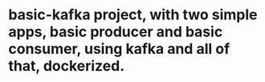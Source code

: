 # basic-kafka project, with two simple apps, basic producer and basic consumer, using kafka and all of that, dockerized.
